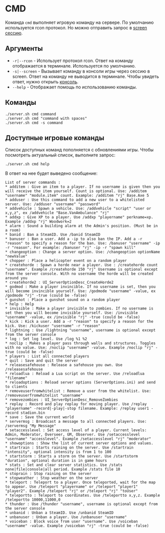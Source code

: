 # CMD
Команда `cmd` выполняет игровую команду на сервере. По умолчанию используется rcon протокол. Но можно отправить запрос в [screen сессию](console.md).  

## Аргументы

* `-r|--rcon` - Использует протокол rcon. Ответ на команду отображается в терминале. Используется по умолчанию.
* `-s|--screen` - Вызывает команду в консоли игры через сессию в screen. Ответ на команду не выводится в терминале. Чтобы увидеть ответ, нужно открыть [консоль](console.md).
* `--help` - Отображает помощь по использованию команды.

## Команды

    ./server.sh cmd command
    ./server.sh cmd "command with spaces"
    ./server.sh cmd -s command

## Доступные игровые команды
Список доступных команд пополняется с обновлениями игры. Чтобы посмотреть актуальный список, выполните запрос:

    ./server.sh cmd help

В ответ на нее будет выведено сообщение:
```text
List of server commands : 
* additem : Give an item to a player. If no username is given then you will receive the item yourself. Count is optional. Use: /additem "username" "module.item" count. Example: /additem "rj" Base.Axe 5
* adduser : Use this command to add a new user to a whitelisted server. Use: /adduser "username" "password"
* addvehicle : Spawn a vehicle. Use: /addvehicle "script" "user or x,y,z", ex /addvehicle "Base.VanAmbulance" "rj"
* addxp : Give XP to a player. Use /addxp "playername" perkname=xp. Example /addxp "rj" Woodwork=2
* alarm : Sound a building alarm at the Admin's position. (Must be in a room)
* banid : Ban a SteamID. Use /banid SteamID
* banuser : Ban a user. Add a -ip to also ban the IP. Add a -r "reason" to specify a reason for the ban. Use: /banuser "username" -ip -r "reason". For example: /banuser "rj" -ip -r "spawn kill"
* changeoption : Change a server option. Use: /changeoption optionName "newValue"
* chopper : Place a helicopter event on a random player
* createhorde : Spawn a horde near a player. Use : /createhorde count "username". Example /createhorde 150 "rj" Username is optional except from the server console. With no username the horde will be created around you
* createhorde2 : UI_ServerOptionDesc_CreateHorde2
* godmod : Make a player invincible. If no username is set, then you will become invincible yourself. Use: /godmode "username" -value, ex /godmode "rj" -true (could be -false)
* gunshot : Place a gunshot sound on a random player
* help : Help
* invisible : Make a player invisible to zombies. If no username is set then you will become invisible yourself. Use: /invisible "username" -value, ex /invisible "rj" -true (could be -false)
* kick : Kick a user. Add a -r "reason" to specify a reason for the kick. Use: /kickuser "username" -r "reason"
* lightning : Use /lightning "username", username is optional except from the server console
* log : Set log level. Use /log %1 %2
* noclip : Makes a player pass through walls and structures. Toggles with no value. Use: /noclip "username" -value. Example /noclip "rj" -true (could be -false)
* players : List all connected players
* quit : Save and quit the server
* releasesafehouse : Release a safehouse you own. Use /releasesafehouse
* reloadlua : Reload a Lua script on the server. Use /reloadlua "filename"
* reloadoptions : Reload server options (ServerOptions.ini) and send to clients
* removeuserfromwhitelist : Remove a user from the whitelist. Use: /removeuserfromwhitelist "username"
* removezombies : UI_ServerOptionDesc_RemoveZombies
* replay : Record and play replay for moving player. Use /replay "playername" -record|-play|-stop filename. Example: /replay user1 -record stadion.bin
* save : Save the current world
* servermsg : Broadcast a message to all connected players. Use: /servermsg "My Message"
* setaccesslevel : Set access level of a player. Current levels: Admin, Moderator, Overseer, GM, Observer. Use /setaccesslevel "username" "accesslevel". Example /setaccesslevel "rj" "moderator"
* showoptions : Show the list of current server options and values.
* startrain : Starts raining on the server. Use /startrain "intensity", optional intensity is from 1 to 100
* startstorm : Starts a storm on the server. Use /startstorm "duration", optional duration is in game hours
* stats : Set and clear server statistics. Use /stats none|file|console|all period. Example /stats file 10
* stoprain : Stop raining on the server
* stopweather : Stop weather on the server
* teleport : Teleport to a player. Once teleported, wait for the map to appear. Use /teleport "playername" or /teleport "player1" "player2". Example /teleport "rj" or /teleport "rj" "toUser"
* teleportto : Teleport to coordinates. Use /teleportto x,y,z. Example /teleportto 10000,11000,0
* thunder : Use /thunder "username", username is optional except from the server console
* unbanid : Unban a SteamID. Use /unbanid SteamID
* unbanuser : Unban a player. Use /unbanuser "username"
* voiceban : Block voice from user "username". Use /voiceban "username" -value. Example /voiceban "rj" -true (could be -false)
```
